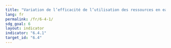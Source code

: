 ```yaml
---
title: "Variation de l’efficacité de l’utilisation des ressources en eau"
lang: fr
permalink: /fr/6-4-1/
sdg_goal: 6
layout: indicator
indicator: "6.4.1"
target_id: "6.4"
---
```


